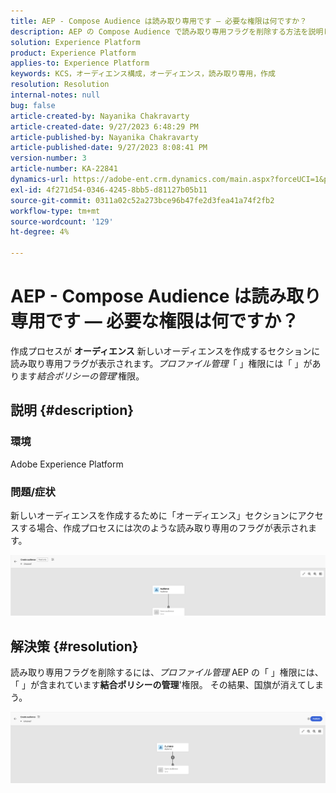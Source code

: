 ```yaml
---
title: AEP - Compose Audience は読み取り専用です — 必要な権限は何ですか？
description: AEP の Compose Audience で読み取り専用フラグを削除する方法を説明します。 権限には、「結合ポリシーの管理」権限が含まれている必要があります。
solution: Experience Platform
product: Experience Platform
applies-to: Experience Platform
keywords: KCS，オーディエンス構成，オーディエンス，読み取り専用，作成
resolution: Resolution
internal-notes: null
bug: false
article-created-by: Nayanika Chakravarty
article-created-date: 9/27/2023 6:48:29 PM
article-published-by: Nayanika Chakravarty
article-published-date: 9/27/2023 8:08:41 PM
version-number: 3
article-number: KA-22841
dynamics-url: https://adobe-ent.crm.dynamics.com/main.aspx?forceUCI=1&pagetype=entityrecord&etn=knowledgearticle&id=c11bf86f-665d-ee11-be6f-6045bd006149
exl-id: 4f271d54-0346-4245-8bb5-d81127b05b11
source-git-commit: 0311a02c52a273bce96b47fe2d3fea41a74f2fb2
workflow-type: tm+mt
source-wordcount: '129'
ht-degree: 4%

---
```


# AEP - Compose Audience は読み取り専用です — 必要な権限は何ですか？


作成プロセスが <b>オーディエンス</b> 新しいオーディエンスを作成するセクションに読み取り専用フラグが表示されます。*プロファイル管理*「 」権限には「 」があります&#x200B;*結合ポリシーの管理*&#39;権限。

## 説明 {#description}


### 環境

Adobe Experience Platform

### 問題/症状

新しいオーディエンスを作成するために「オーディエンス」セクションにアクセスする場合、作成プロセスには次のような読み取り専用のフラグが表示されます。

![](assets/___c21bf86f-665d-ee11-be6f-6045bd006149___.png)


## 解決策 {#resolution}


読み取り専用フラグを削除するには、*プロファイル管理* AEP の「 」権限には、「 」が含まれています<b>結合ポリシーの管理</b>&#39;権限。 その結果、国旗が消えてしまう。

![](assets/833c8ec9-ec56-ee11-be6f-6045bd0065f9.png)
